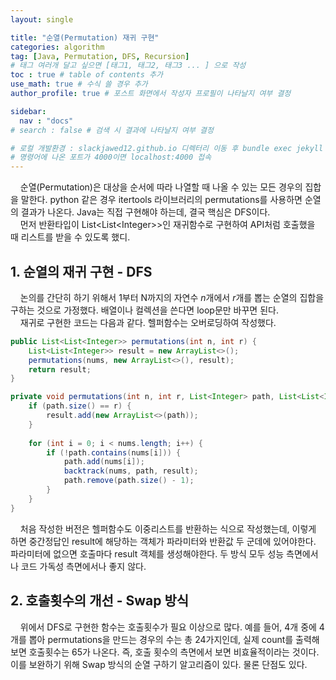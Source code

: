 ```yaml
---
layout: single

title: "순열(Permutation) 재귀 구현"
categories: algorithm
tag: [Java, Permutation, DFS, Recursion]
# 태그 여러개 달고 싶으면 [태그1, 태그2, 태그3 ... ] 으로 작성
toc : true # table of contents 추가
use_math: true # 수식 쓸 경우 추가
author_profile: true # 포스트 화면에서 작성자 프로필이 나타날지 여부 결정

sidebar:
  nav : "docs"
# search : false # 검색 시 결과에 나타날지 여부 결정

# 로컬 개발환경 : slackjawed12.github.io 디렉터리 이동 후 bundle exec jekyll serve 실행
# 명령어에 나온 포트가 4000이면 localhost:4000 접속
---
```


&nbsp; &nbsp; 순열(Permutation)은 대상을 순서에 따라 나열할 때 나올 수 있는 모든 경우의 집합을 말한다. python 같은 경우 itertools 라이브러리의 permutations를 사용하면 순열의 결과가 나온다. Java는 직접 구현해야 하는데, 결국 핵심은 DFS이다.  
&nbsp; &nbsp; 먼저 반환타입이 List<List<Integer\>>인 재귀함수로 구현하여 API처럼 호출했을 때 리스트를 받을 수 있도록 했디.

## 1. 순열의 재귀 구현 - DFS
&nbsp; &nbsp; 논의를 간단히 하기 위해서 1부터 N까지의 자연수 $n$개에서 $r$개를 뽑는 순열의 집합을 구하는 것으로 가정했다. 배열이나 컬렉션을 쓴다면 loop문만 바꾸면 된다.   
&nbsp; &nbsp; 재귀로 구현한 코드는 다음과 같다. 헬퍼함수는 오버로딩하여 작성했다.

```java
public List<List<Integer>> permutations(int n, int r) {
    List<List<Integer>> result = new ArrayList<>();
    permutations(nums, new ArrayList<>(), result);
    return result;
}

private void permutations(int n, int r, List<Integer> path, List<List<Integer>> result) {
    if (path.size() == r) {
        result.add(new ArrayList<>(path));
    }
        
    for (int i = 0; i < nums.length; i++) {
        if (!path.contains(nums[i])) {
            path.add(nums[i]);
            backtrack(nums, path, result);
            path.remove(path.size() - 1);
        }
    }
}
```
&nbsp; &nbsp; 처음 작성한 버전은 헬퍼함수도 이중리스트를 반환하는 식으로 작성했는데, 이렇게 하면 중간정답인 result에 해당하는 객체가 파라미터와 반환값 두 군데에 있어야한다. 파라미터에 없으면 호출마다 result 객체를 생성해야한다. 두 방식 모두 성능 측면에서나 코드 가독성 측면에서나 좋지 않다.

## 2. 호출횟수의 개선 - Swap 방식
&nbsp; &nbsp; 위에서 DFS로 구현한 함수는 호출횟수가 필요 이상으로 많다. 예를 들어, 4개 중에 4개를 뽑아 permutations을 만드는 경우의 수는 총 24가지인데, 실제 count를 출력해보면 호출횟수는 65가 나온다. 즉, 호출 횟수의 측면에서 보면 비효율적이라는 것이다. 이를 보완하기 위해 Swap 방식의 순열 구하기 알고리즘이 있다. 물론 단점도 있다.